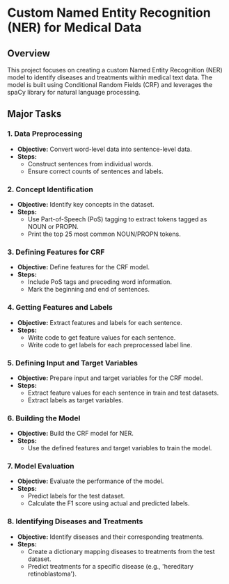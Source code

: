 # Custom Named Entity Recognition (NER) for Medical Data

## Overview

This project focuses on creating a custom Named Entity Recognition (NER) model to identify diseases and treatments within medical text data. The model is built using Conditional Random Fields (CRF) and leverages the spaCy library for natural language processing.

## Major Tasks

### 1. Data Preprocessing
- **Objective:** Convert word-level data into sentence-level data.
- **Steps:**
  - Construct sentences from individual words.
  - Ensure correct counts of sentences and labels.

### 2. Concept Identification
- **Objective:** Identify key concepts in the dataset.
- **Steps:**
  - Use Part-of-Speech (PoS) tagging to extract tokens tagged as NOUN or PROPN.
  - Print the top 25 most common NOUN/PROPN tokens.

### 3. Defining Features for CRF
- **Objective:** Define features for the CRF model.
- **Steps:**
  - Include PoS tags and preceding word information.
  - Mark the beginning and end of sentences.

### 4. Getting Features and Labels
- **Objective:** Extract features and labels for each sentence.
- **Steps:**
  - Write code to get feature values for each sentence.
  - Write code to get labels for each preprocessed label line.

### 5. Defining Input and Target Variables
- **Objective:** Prepare input and target variables for the CRF model.
- **Steps:**
  - Extract feature values for each sentence in train and test datasets.
  - Extract labels as target variables.

### 6. Building the Model
- **Objective:** Build the CRF model for NER.
- **Steps:**
  - Use the defined features and target variables to train the model.

### 7. Model Evaluation
- **Objective:** Evaluate the performance of the model.
- **Steps:**
  - Predict labels for the test dataset.
  - Calculate the F1 score using actual and predicted labels.

### 8. Identifying Diseases and Treatments
- **Objective:** Identify diseases and their corresponding treatments.
- **Steps:**
  - Create a dictionary mapping diseases to treatments from the test dataset.
  - Predict treatments for a specific disease (e.g., 'hereditary retinoblastoma').
